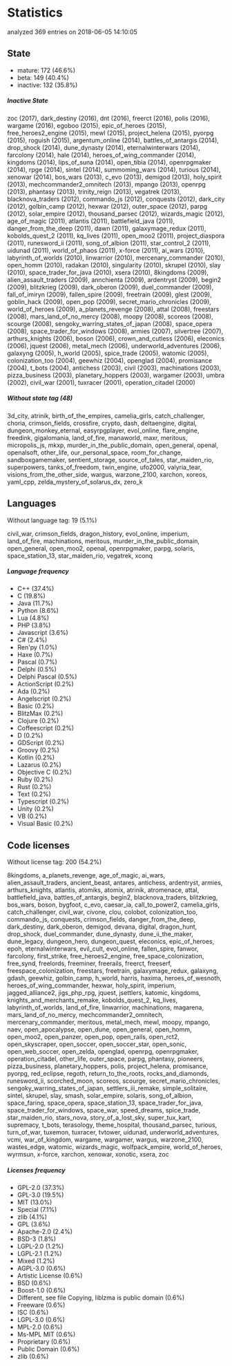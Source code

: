 [comment]: # (autogenerated content, do not edit)
# Statistics

analyzed 369 entries on 2018-06-05 14:10:05

## State

- mature: 172 (46.6%)
- beta: 149 (40.4%)
- inactive: 132 (35.8%)

##### Inactive State

zoc (2017), dark_destiny (2016), dnt (2016), freerct (2016), polis (2016), wargame (2016), egoboo (2015), epic_of_heroes (2015), free_heroes2_engine (2015), mewl (2015), project_helena (2015), pyorpg (2015), roguish (2015), argentum_online (2014), battles_of_antargis (2014), drop_shock (2014), dune_dynasty (2014), eternalwinterwars (2014), farcolony (2014), hale (2014), heroes_of_wing_commander (2014), kingdoms (2014), lips_of_suna (2014), open_tibia (2014), openrpgmaker (2014), rpge (2014), sintel (2014), summoming_wars (2014), turious (2014), xenowar (2014), bos_wars (2013), c_evo (2013), demigod (2013), holy_spirit (2013), mechcommander2_omnitech (2013), mpango (2013), openrpg (2013), phantasy (2013), trinity_reign (2013), vegatrek (2013), blacknova_traders (2012), commando_js (2012), conquests (2012), dark_city (2012), golbin_camp (2012), hexwar (2012), outer_space (2012), parpg (2012), solar_empire (2012), thousand_parsec (2012), wizards_magic (2012), age_of_magic (2011), atlantis (2011), battlefield_java (2011), danger_from_the_deep (2011), dawn (2011), galaxymage_redux (2011), kobolds_quest_2 (2011), kq_lives (2011), open_moo2 (2011), project_diaspora (2011), runesword_ii (2011), song_of_albion (2011), star_control_2 (2011), uidunad (2011), world_of_phaos (2011), x-force (2011), ai_wars (2010), labyrinth_of_worlds (2010), linwarrior (2010), mercenary_commander (2010), open_homm (2010), radakan (2010), singularity (2010), skrupel (2010), slay (2010), space_trader_for_java (2010), xsera (2010), 8kingdoms (2009), alien_assault_traders (2009), annchienta (2009), ardentryst (2009), begin2 (2009), blitzkrieg (2009), dark_oberon (2009), duel_commander (2009), fall_of_imiryn (2009), fallen_spire (2009), freetrain (2009), glest (2009), goblin_hack (2009), open_pop (2009), secret_mario_chronicles (2009), world_of_heroes (2009), a_planets_revenge (2008), attal (2008), freestars (2008), mars_land_of_no_mercy (2008), moopy (2008), scoreos (2008), scourge (2008), sengoky_warring_states_of_japan (2008), space_opera (2008), space_trader_for_windows (2008), armies (2007), silvertree (2007), arthurs_knights (2006), boson (2006), crown_and_cutless (2006), eleconics (2006), jquest (2006), metal_mech (2006), underworld_adventures (2006), galaxyng (2005), h_world (2005), spice_trade (2005), watomic (2005), colonization_too (2004), geewhiz (2004), openglad (2004), promisance (2004), t_bots (2004), antichess (2003), civil (2003), machinations (2003), pizza_business (2003), planetary_hoppers (2003), wargamer (2003), umbra (2002), civil_war (2001), tuxracer (2001), operation_citadel (2000)

##### Without state tag (48)

3d_city, atrinik, birth_of_the_empires, camelia_girls, catch_challenger, choria, crimson_fields, crossfire, crypto, dash, deltaengine, digital, dungeon_monkey_eternal, easyrpgplayer, evol_online, flare_engine, freedink, gigalomania, land_of_fire, manaworld, maxr, meritous, micropolis_js, mkxp, murder_in_the_public_domain, open_general, openal, openalsoft, other_life, our_personal_space, room_for_change, sandboxgamemaker, sentient_storage, source_of_tales, star_maiden_rio, superpowers, tanks_of_freedom, twin_engine, ufo2000, valyria_tear, visions_from_the_other_side, wargus, warzone_2100, xarchon, xoreos, yaml_cpp, zelda_mystery_of_solarus_dx, zero_k

## Languages

Without language tag: 19 (5.1%)

civil_war, crimson_fields, dragon_history, evol_online, imperium, land_of_fire, machinations, meritous, murder_in_the_public_domain, open_general, open_moo2, openal, openrpgmaker, parpg, solaris, space_station_13, star_maiden_rio, vegatrek, xconq

##### Language frequency

- C++ (37.4%)
- C (19.8%)
- Java (11.7%)
- Python (8.6%)
- Lua (4.8%)
- PHP (3.8%)
- Javascript (3.6%)
- C# (2.4%)
- Ren'py (1.0%)
- Haxe (0.7%)
- Pascal (0.7%)
- Delphi (0.5%)
- Delphi Pascal (0.5%)
- ActionScript (0.2%)
- Ada (0.2%)
- Angelscript (0.2%)
- Basic (0.2%)
- BlitzMax (0.2%)
- Clojure (0.2%)
- Coffeescript (0.2%)
- D (0.2%)
- GDScript (0.2%)
- Groovy (0.2%)
- Kotlin (0.2%)
- Lazarus (0.2%)
- Objective C (0.2%)
- Ruby (0.2%)
- Rust (0.2%)
- Text (0.2%)
- Typescript (0.2%)
- Unity (0.2%)
- VB (0.2%)
- Visual Basic (0.2%)

## Code licenses

Without license tag: 200 (54.2%)

8kingdoms, a_planets_revenge, age_of_magic, ai_wars, alien_assault_traders, ancient_beast, antares, antichess, ardentryst, armies, arthurs_knights, atlantis, atomiks, atomix, atrinik, atromenace, attal, battlefield_java, battles_of_antargis, begin2, blacknova_traders, blitzkrieg, bos_wars, boson, bygfoot, c_evo, caesar_ia, call_to_power2, camelia_girls, catch_challenger, civil_war, civone, clou, colobot, colonization_too, commando_js, conquests, crimson_fields, danger_from_the_deep, dark_destiny, dark_oberon, demigod, devana, digital, dragon_hunt, drop_shock, duel_commander, dune_dynasty, dune_ii_the_maker, dune_legacy, dungeon_hero, dungeon_quest, eleconics, epic_of_heroes, epoh, eternalwinterwars, evil_cult, evol_online, fallen_spire, fanwor, farcolony, first_strike, free_heroes2_engine, free_space_colonization, free_synd, freelords, freeminer, freerails, freerct, freeserf, freespace_colonization, freestars, freetrain, galaxymage_redux, galaxyng, gdash, geewhiz, golbin_camp, h_world, harris, haxima, heroes_of_wesnoth, heroes_of_wing_commander, hexwar, holy_spirit, imperium, jagged_alliance2, jigs_php_rpg, jquest, jsettlers, katomic, kingdoms, knights_and_merchants_remake, kobolds_quest_2, kq_lives, labyrinth_of_worlds, land_of_fire, linwarrior, machinations, magarena, mars_land_of_no_mercy, mechcommander2_omnitech, mercenary_commander, meritous, metal_mech, mewl, moopy, mpango, naev, open_apocalypse, open_dune, open_general, open_homm, open_moo2, open_panzer, open_pop, open_rails, open_rct2, open_skyscraper, open_soccer, open_soccer_star, open_sonic, open_web_soccer, open_zelda, openglad, openrpg, openrpgmaker, operation_citadel, other_life, outer_space, parpg, phantasy, pioneers, pizza_business, planetary_hoppers, polis, project_helena, promisance, pyorpg, red_eclipse, regoth, return_to_the_roots, rocks_and_diamonds, runesword_ii, scorched_moon, scoreos, scourge, secret_mario_chronicles, sengoky_warring_states_of_japan, settlers_iii_remake, simple_solitaire, sintel, skrupel, slay, smash, solar_empire, solaris, song_of_albion, space_faring, space_opera, space_station_13, space_trader_for_java, space_trader_for_windows, space_war, speed_dreams, spice_trade, star_maiden_rio, stars_nova, story_of_a_lost_sky, super_tux_kart, supremacy, t_bots, terasology, theme_hospital, thousand_parsec, turious, turn_of_war, tuxemon, tuxracer, tvtower, uidunad, underworld_adventures, vcmi, war_of_kingdom, wargame, wargamer, wargus, warzone_2100, wastes_edge, watomic, wizards_magic, wolfpack_empire, world_of_heroes, wyrmsun, x-force, xarchon, xenowar, xonotic, xsera, zoc

##### Licenses frequency

- GPL-2.0 (37.3%)
- GPL-3.0 (19.5%)
- MIT (13.0%)
- Special (7.1%)
- zlib (4.1%)
- GPL (3.6%)
- Apache-2.0 (2.4%)
- BSD-3 (1.8%)
- LGPL-2.0 (1.2%)
- LGPL-2.1 (1.2%)
- Mixed (1.2%)
- AGPL-3.0 (0.6%)
- Artistic License (0.6%)
- BSD (0.6%)
- Boost-1.0 (0.6%)
- Different, see file Copying, liblzma is public domain (0.6%)
- Freeware (0.6%)
- ISC (0.6%)
- LGPL-3.0 (0.6%)
- MPL-2.0 (0.6%)
- Ms-MPL MIT (0.6%)
- Proprietary (0.6%)
- Public Domain (0.6%)
- zlib  (0.6%)

